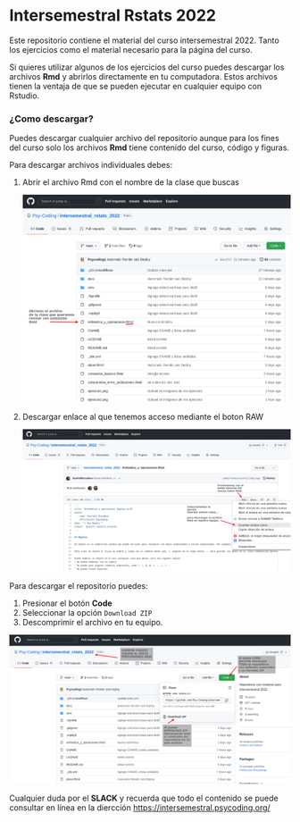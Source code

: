 # Intersemestral Rstats 2022

Este repositorio contiene el material del curso intersemestral 2022. 
Tanto los ejercicios como el material necesario para la página del curso.

Si quieres utilizar algunos de los ejercicios del curso puedes descargar los archivos **Rmd** y abrirlos directamente
en tu computadora. Estos archivos tienen la ventaja de que se pueden ejecutar en cualquier equipo con Rstudio.

### ¿Como descargar?

Puedes descargar cualquier archivo del repositorio aunque para los fines del curso solo los archivos **Rmd** tiene
contenido del curso, código y figuras.

Para descargar archivos individuales debes:

1. Abrir el archivo Rmd con el nombre de la clase que buscas

    ![](img/AbreRmd.png)

2. Descargar enlace al que tenemos acceso mediante el boton RAW

    ![](img/GuardaComoRmd.png)

Para descargar el repositorio puedes:

1. Presionar el botón **Code**
2. Seleccionar la opción `Download ZIP`
3. Descomprimir el archivo en tu equipo.

![](img/GuardarRepositorio.png)

Cualquier duda por el **SLACK** y recuerda que todo el contenido se puede consultar en línea en la diercción
https://intersemestral.psycoding.org/
